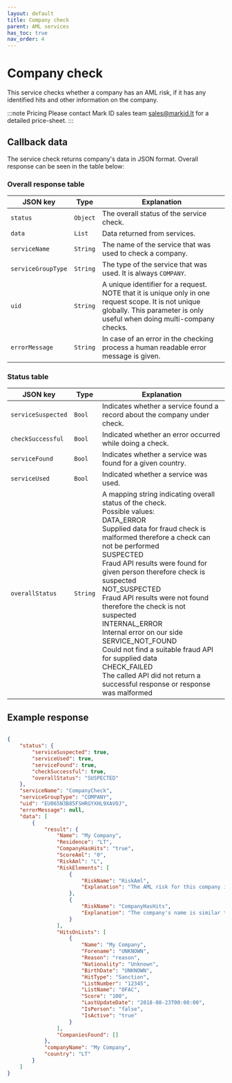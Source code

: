 ```yaml
---
layout: default
title: Company check
parent: AML services
has_toc: true
nav_order: 4
---
```


# Company check
This service checks whether a company has an AML risk, if it has any identified hits and other information on the company.

:::note  Pricing
Please contact Mark ID sales team sales@markid.lt for a detailed price-sheet.
:::

## Callback data
The service check returns company's data in JSON format.
Overall response can be seen in the table below:

### Overall response table

|JSON key          |Type        |Explanation                                                |
|------------------|------------|-----------------------------------------------------------|
|`status`          |`Object`    |The overall status of the service check.                   | 
|`data`            |`List`      |Data returned from services.                               |
|`serviceName`     |`String`    |The name of the service that was used to check a company.   |
|`serviceGroupType`|`String`    |The type of the service that was used. It is always `COMPANY`. |
|`uid`             |`String`    |A unique identifier for a request. NOTE that it is unique only in one request scope. It is not unique globally. This parameter is only useful when doing multi-company checks.|
|`errorMessage`    |`String`    |In case of an error in the checking process a human readable error message is given.|

### Status table

|JSON key            |Type        |Explanation                                                             |
|--------------------|------------|------------------------------------------------------------------------|
|`serviceSuspected`  |`Bool`      |Indicates whether a service found a record about the company under check.| 
|`checkSuccessful`   |`Bool`      |Indicated whether an error occurred while doing a check.                |
|`serviceFound`      |`Bool`      |Indicates whether a service was found for a given country.              |
|`serviceUsed`       |`Bool`      |Indicated whether a service was used.                                   |
|`overallStatus`     |`String`    |A mapping string indicating overall status of the check.<br/>Possible values:<br/> DATA_ERROR<br/>  Supplied data for fraud check is malformed therefore a check can not be performed<br/> SUSPECTED<br/>Fraud API results were found for given person therefore check is suspected<br/> NOT_SUSPECTED<br/> Fraud API results were not found therefore the check is not suspected<br/> INTERNAL_ERROR<br/> Internal error on our side<br/> SERVICE_NOT_FOUND <br/> Could not find a suitable fraud API for supplied data<br/> CHECK_FAILED<br/> The called API did not return a successful response or response was malformed |

## Example response

```json

{
    "status": {
        "serviceSuspected": true,
        "serviceUsed": true,
        "serviceFound": true,
        "checkSuccessful": true,
        "overallStatus": "SUSPECTED"
    },
    "serviceName": "CompanyCheck",
    "serviceGroupType": "COMPANY",
    "uid": "EU065N3B85FSHRGYXHL9XAVOJ",
    "errorMessage": null,
    "data": [
        {
            "result": {
                "Name": "My Company",
                "Residence": "LT",
                "CompanyHasHits": "true",
                "ScoreAml": "0",
                "RiskAml": "L",
                "RiskElements": [
                    {
                        "RiskName": "RiskAml",
                        "Explanation": "The AML risk for this company is LOW"
                    },
                    {
                        "RiskName": "CompanyHasHits",
                        "Explanation": "The company's name is similar to names on sanctions' lists. Please check if the hits apply to the company."
                    }
                ],
                "HitsOnLists": [
                    {
                        "Name": "My Company",
                        "Forename": "UNKNOWN",
                        "Reason": "reason",
                        "Nationality": "Unknown",
                        "BirthDate": "UNKNOWN",
                        "HitType": "Sanction",
                        "ListNumber": "12345",
                        "ListName": "OFAC",
                        "Score": "100",
                        "LastUpdateDate": "2018-08-23T00:00:00",
                        "IsPerson": "false",
                        "IsActive": "true"
                    }
                ],
                "CompaniesFound": []
            },
            "companyName": "My Company",
            "country": "LT"
        }
    ]
}
```
